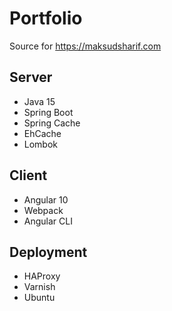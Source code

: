 # Portfolio
Source for https://maksudsharif.com

## Server
- Java 15
- Spring Boot
- Spring Cache
- EhCache
- Lombok

## Client
- Angular 10
- Webpack
- Angular CLI

## Deployment
- HAProxy
- Varnish
- Ubuntu
